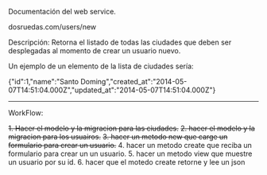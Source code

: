 Documentación del web service.

dosruedas.com/users/new

Descripción: Retorna el listado de todas las ciudades que deben ser desplegadas al momento de
crear un usuario nuevo.

Un ejemplo de un elemento de la lista de ciudades sería:

{"id":1,"name":"Santo Doming","created_at":"2014-05-07T14:51:04.000Z","updated_at":"2014-05-07T14:51:04.000Z"}

-------------------------------------------------------------------------------------------------------------------------

WorkFlow:

~~1. Hacer el modelo y la migracion para las ciudades.~~
~~2. hacer el modelo y la migracion para los usuairos.~~
~~3. hacer un metodo new que carge un formulario para crear un usuario.~~
4. hacer un metodo create que reciba un formulario para crear un un usuario.
5. hacer un metodo view que muestre un usuario por su id.
6. hacer que el motedo create retorne y lee un json



